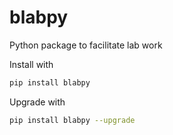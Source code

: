# blabpy
Python package to facilitate lab work

Install with 

```sh
pip install blabpy
```

Upgrade with

```sh
pip install blabpy --upgrade
```
